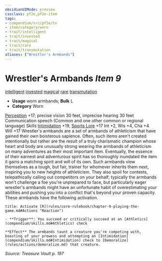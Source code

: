 ```yaml
---
obsidianUIMode: preview
cssclass: pf2e,pf2e-item
tags:
- compendium/src/pf2e/tv
- item/category/worn
- trait/intelligent
- trait/invested
- trait/magical
- trait/rare
- trait/transmutation
aliases: ["Wrestler's Armbands"]
---
```

# Wrestler's Armbands *Item 9*  
[intelligent](rules/traits/intelligent-gmg.md)  [invested](rules/traits/invested.md)  [magical](rules/traits/magical.md)  [rare](rules/traits/rare.md)  [transmutation](rules/traits/transmutation.md)  

- **Usage** worn armbands; **Bulk** L
- **Category** Worn

[Perception](compendium/skills.md#Perception) +17; precise vision 30 feet, imprecise hearing 30 feet Communication speech (Common and one other common or regional language) Skills [Intimidation](compendium/skills.md#Intimidation) +19, [Sports Lore](compendium/skills.md#Lore) +17 Int +2, Wis +4, Cha +4 Will +17 Wrestler's armbands are a set of armbands of athleticism that have gained their own boisterous sapience. Often, such items aren't created intentionally but rather are the result of a truly charismatic champion whose heart and body are unusually strong wearing the armbands of athleticism on many adventures as their most important item. Eventually, the essence of their earnest and adventurous spirit has so thoroughly inundated the item it gains a matching spirit and will of its own. Such armbands view themselves as a tough, but fair, trainer for whomever inherits them next, inspiring you to new heights of athleticism. They also spoil for contests, telepathically calling out competitors on your behalf; typically the armbands won't challenge a foe you're unprepared to face, but particularly eager wrestler's armbands might have an unfortunate habit of overestimating your abilities and pushing you into a conflict that's beyond your proven capacity. These armbands have the following activation.

```ad-embed-ability
title: Activate [R](rules/core-rulebook/chapter-9-playing-the-game.md#Actions "Reaction")

- **Trigger**: You succeed or critically succeed at an [Athletics](compendium/skills.md#Athletics) check

**Effect** The armbands taunt a creature you're competing with, boasting of your prowess and attempting an [Intimidation](compendium/skills.md#Intimidation) check to [Demoralize](rules/actions/demoralize.md) that creature.
```

*Source: Treasure Vault p. 197*